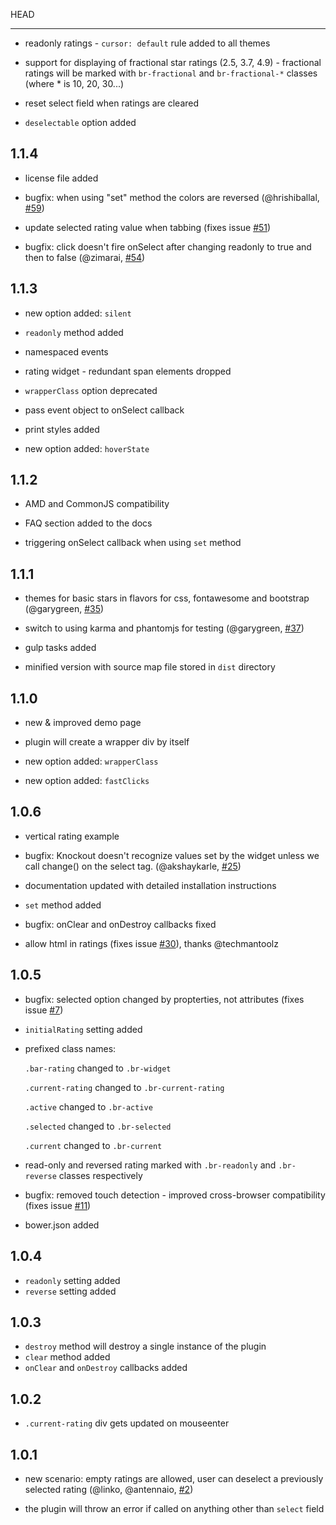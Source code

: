 HEAD
____

- readonly ratings - `cursor: default` rule added to all themes

- support for displaying of fractional star ratings (2.5, 3.7, 4.9) - fractional ratings will be marked with `br-fractional` and `br-fractional-*` classes (where * is 10, 20, 30...)

- reset select field when ratings are cleared

- `deselectable` option added

1.1.4
-----

- license file added

- bugfix: when using "set" method the colors are reversed (@hrishiballal, [#59](https://github.com/antennaio/jquery-bar-rating/issues/59))

- update selected rating value when tabbing (fixes issue [#51](https://github.com/antennaio/jquery-bar-rating/issues/51))

- bugfix: click doesn't fire onSelect after changing readonly to true and then to false (@zimarai, [#54](https://github.com/antennaio/jquery-bar-rating/pull/54))

1.1.3
-----

- new option added: `silent`

- `readonly` method added

- namespaced events

- rating widget - redundant span elements dropped

- `wrapperClass` option deprecated

- pass event object to onSelect callback

- print styles added

- new option added: `hoverState`

1.1.2
-----

- AMD and CommonJS compatibility

- FAQ section added to the docs

- triggering onSelect callback when using `set` method

1.1.1
-----

- themes for basic stars in flavors for css, fontawesome and bootstrap (@garygreen, [#35](https://github.com/antennaio/jquery-bar-rating/pull/35))

- switch to using karma and phantomjs for testing (@garygreen, [#37](https://github.com/antennaio/jquery-bar-rating/pull/37))

- gulp tasks added

- minified version with source map file stored in `dist` directory

1.1.0
-----

- new & improved demo page

- plugin will create a wrapper div by itself

- new option added: `wrapperClass`

- new option added: `fastClicks`

1.0.6
-----

- vertical rating example

- bugfix: Knockout doesn't recognize values set by the widget unless we call change() on the select tag. (@akshaykarle, [#25](https://github.com/antennaio/jquery-bar-rating/pull/25))

- documentation updated with detailed installation instructions

- `set` method added

- bugfix: onClear and onDestroy callbacks fixed

- allow html in ratings (fixes issue [#30](https://github.com/antennaio/jquery-bar-rating/issues/30)), thanks @techmantoolz

1.0.5
-----

- bugfix: selected option changed by propterties, not attributes (fixes issue [#7](https://github.com/antennaio/jquery-bar-rating/issues/7))

- `initialRating` setting added

- prefixed class names:

  `.bar-rating` changed to `.br-widget`

  `.current-rating` changed to `.br-current-rating`

  `.active` changed to `.br-active`

  `.selected` changed to `.br-selected`

  `.current` changed to `.br-current`

- read-only and reversed rating marked with `.br-readonly` and `.br-reverse` classes respectively

- bugfix: removed touch detection - improved cross-browser compatibility (fixes issue [#11](https://github.com/antennaio/jquery-bar-rating/issues/11))

- bower.json added

1.0.4
-----

- `readonly` setting added
- `reverse` setting added

1.0.3
-----
- `destroy` method will destroy a single instance of the plugin
- `clear` method added
- `onClear` and `onDestroy` callbacks added

1.0.2
-----
- `.current-rating` div gets updated on mouseenter

1.0.1
-----
- new scenario: empty ratings are allowed, user can deselect a previously selected rating (@linko, @antennaio, [#2](https://github.com/antennaio/jquery-bar-rating/pull/2))

- the plugin will throw an error if called on anything other than `select` field
